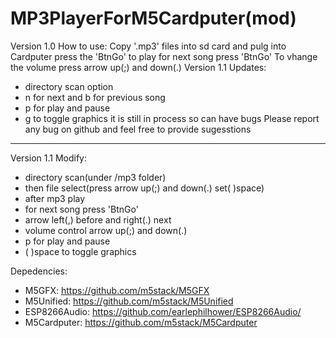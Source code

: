 # MP3PlayerForM5Cardputer(mod)

Version 1.0
How to use:
Copy '.mp3' files into sd card and pulg into Cardputer press the 'BtnGo' to play
for next song press 'BtnGo'
To vhange the volume press arrow up(;) and down(.)
Version 1.1 Updates:
* directory scan option
* n for next and b for previous song
* p for play and pause
* g to toggle graphics
it is still in process so can have bugs
Please report any bug on github and feel free to provide sugesstions

-----------------------------------------------------------------------
Version 1.1 Modify:
* directory scan(under /mp3 folder) 
* then file select(press arrow up(;) and down(.) set( )space)
* after mp3 play 
* for next song press 'BtnGo'
*  arrow left(,) before and right(.) next
*  volume control arrow up(;) and down(.)
*  p for play and pause
*  ( )space to toggle graphics


Depedencies:
 * M5GFX: https://github.com/m5stack/M5GFX
 * M5Unified: https://github.com/m5stack/M5Unified
 * ESP8266Audio: https://github.com/earlephilhower/ESP8266Audio/
 * M5Cardputer: https://github.com/m5stack/M5Cardputer
